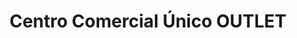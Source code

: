 ---
title: "Centro Comercial Único OUTLET"
url: /dosquebradas/centro-comercial-unico-outlet/
shop: Einkaufszentrum
---